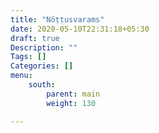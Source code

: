 ```yaml
---
title: "Nōṭṭusvarams"
date: 2020-05-10T22:31:18+05:30
draft: true
Description: ""
Tags: []
Categories: []
menu:
    south:
        parent: main
        weight: 130

---
```

